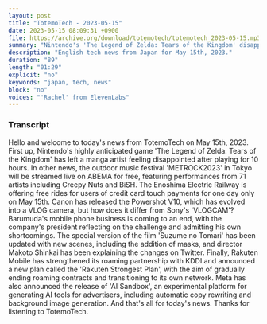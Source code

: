 ```yaml
---
layout: post
title: "TotemoTech - 2023-05-15"
date: 2023-05-15 08:09:31 +0900
file: https://archive.org/download/totemotech/totemotech_2023-05-15.mp3
summary: "Nintendo's 'The Legend of Zelda: Tears of the Kingdom' disappoints manga artist after 10 hours of gameplay, Outdoor music festival 'METROCK2023' in Tokyo to be streamed live on ABEMA for free, featuring 71 artists, & more…"
description: "English tech news from Japan for May 15th, 2023."
duration: "89"
length: "01:29"
explicit: "no"
keywords: "japan, tech, news"
block: "no"
voices: "'Rachel' from ElevenLabs"
---
```


### Transcript

Hello and welcome to today's news from TotemoTech on May 15th, 2023. First up, Nintendo's highly anticipated game 'The Legend of Zelda: Tears of the Kingdom' has left a manga artist feeling disappointed after playing for 10 hours. In other news, the outdoor music festival 'METROCK2023' in Tokyo will be streamed live on ABEMA for free, featuring performances from 71 artists including Creepy Nuts and BiSH. The Enoshima Electric Railway is offering free rides for users of credit card touch payments for one day only on May 15th. Canon has released the Powershot V10, which has evolved into a VLOG camera, but how does it differ from Sony's 'VLOGCAM'? Barumuda's mobile phone business is coming to an end, with the company's president reflecting on the challenge and admitting his own shortcomings. The special version of the film 'Suzume no Tomari' has been updated with new scenes, including the addition of masks, and director Makoto Shinkai has been explaining the changes on Twitter. Finally, Rakuten Mobile has strengthened its roaming partnership with KDDI and announced a new plan called the 'Rakuten Strongest Plan', with the aim of gradually ending roaming contracts and transitioning to its own network. Meta has also announced the release of 'AI Sandbox', an experimental platform for generating AI tools for advertisers, including automatic copy rewriting and background image generation.  And that's all for today's news. Thanks for listening to TotemoTech.
